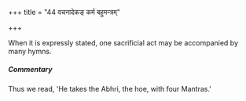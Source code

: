 +++
title = "44 वचनादेकङ् कर्म बहुमन्त्रम्"

+++

When it is expressly stated, one sacrificial act may be accompanied by many hymns.

#####  Commentary

Thus we read, 'He takes the Abhri, the hoe, with four Mantras.'